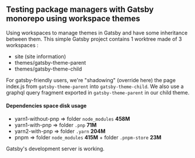 ## Testing package managers with Gatsby monorepo using workspace themes

Using workspaces to manage themes in Gatsby and have some inheritance between them.
This simple Gatsby project contains 1 worktree made of 3 workspaces : 
* site (site information)
* themes/gatsby-theme-parent
* themes/gatsby-theme-child

For gatsby-friendly users, we're "shadowing" (override here) the page index.js from `gatsby-theme-parent` into `gatsby-theme-child`.
We also use a graphql query fragment exported in `gatsby-theme-parent` in our child theme.

#### Dependencies space disk usage

* yarn1-without-pnp => folder `node_modules` **458M**
* yarn1-with-pnp => folder `.pnp` **71M**
* yarn2-with-pnp => folder `.yarn` **204M**
* pnpm => folder `node_modules` **415M** + folder `.pnpm-store` **23M**

Gatsby's development server is working.